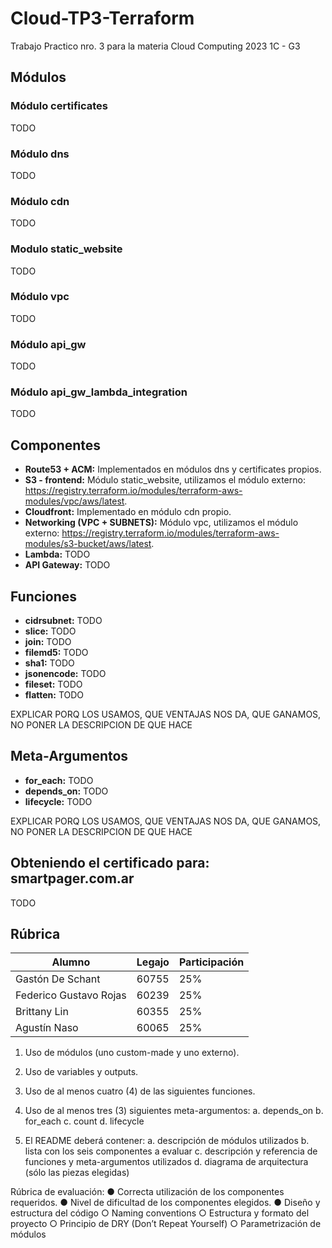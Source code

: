 # Cloud-TP3-Terraform
Trabajo Practico nro. 3 para la materia Cloud Computing 2023 1C - G3

## Módulos

### Módulo certificates

TODO
    
### Módulo dns

TODO

### Módulo cdn

TODO

### Modulo static_website

TODO
    
### Módulo vpc

TODO

### Módulo api_gw 

TODO

### Módulo api_gw_lambda_integration
    
TODO

## Componentes

- **Route53 + ACM:** Implementados en módulos dns y certificates propios.
- **S3 - frontend:** Módulo static_website, utilizamos el módulo externo: https://registry.terraform.io/modules/terraform-aws-modules/vpc/aws/latest.
- **Cloudfront:** Implementado en módulo cdn propio.
- **Networking (VPC + SUBNETS):** Módulo vpc, utilizamos el módulo externo: https://registry.terraform.io/modules/terraform-aws-modules/s3-bucket/aws/latest.
- **Lambda:** TODO
- **API Gateway:** TODO



## Funciones

- **cidrsubnet:** TODO
- **slice:** TODO
- **join:** TODO
- **filemd5:** TODO
- **sha1:** TODO
- **jsonencode:** TODO
- **fileset:** TODO
- **flatten:** TODO

EXPLICAR PORQ LOS USAMOS, QUE VENTAJAS NOS DA, QUE GANAMOS, NO PONER LA DESCRIPCION DE QUE HACE

## Meta-Argumentos

- **for_each:** TODO
- **depends_on:** TODO
- **lifecycle:** TODO

EXPLICAR PORQ LOS USAMOS, QUE VENTAJAS NOS DA, QUE GANAMOS, NO PONER LA DESCRIPCION DE QUE HACE

## Obteniendo el certificado para: smartpager.com.ar

TODO

## Rúbrica

|  Alumno                |  Legajo  |  Participación  |
|------------------------|----------|-----------------|
|  Gastón De Schant      |  60755   |       25%       |
|  Federico Gustavo Rojas|  60239   |       25%       |
|  Brittany Lin          |  60355   |       25%       |
|  Agustín Naso          |  60065   |       25%       |


1. Uso de módulos (uno custom-made y uno externo).
2. Uso de variables y outputs.
3. Uso de al menos cuatro (4) de las siguientes funciones.
4. Uso de al menos tres (3) siguientes meta-argumentos:
a. depends_on
b. for_each
c. count
d. lifecycle


5. El README deberá contener:
a. descripción de módulos utilizados
b. lista con los seis componentes a evaluar
c. descripción y referencia de funciones y meta-argumentos utilizados
d. diagrama de arquitectura (sólo las piezas elegidas)

Rúbrica de evaluación:
● Correcta utilización de los componentes requeridos.
● Nivel de dificultad de los componentes elegidos.
● Diseño y estructura del código
○ Naming conventions
○ Estructura y formato del proyecto
○ Principio de DRY (Don’t Repeat Yourself)
○ Parametrización de módulos



